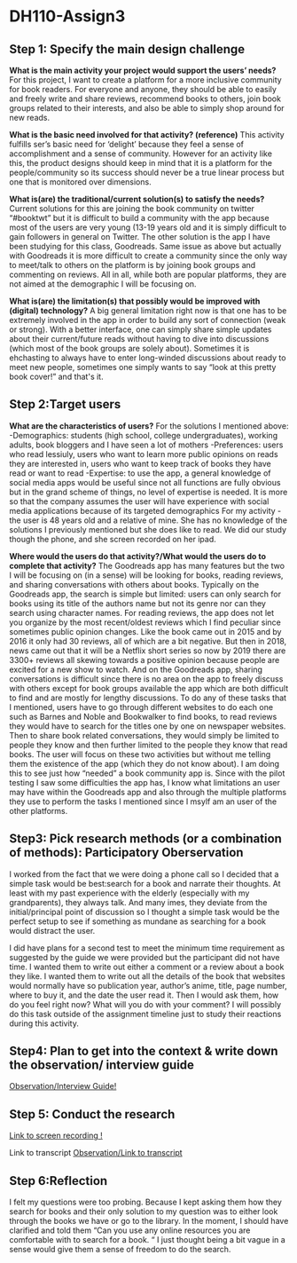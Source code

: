 # DH110-Assign3

 <h2>Step 1: Specify the main design challenge</h2>
 
**What is the main activity your project would support the users’ needs?**
For this project, I want to create a platform for a more inclusive community for book readers. For everyone and anyone, they should be able to easily and freely write and share reviews, recommend books to others, join book groups related to their interests, and also be able to simply shop around for new reads.

**What is the basic need involved for that activity? (reference)**
This activity fulfills ser’s basic need for ‘delight’ because they feel a sense of accomplishment and a sense of community. However for an activity like this, the product designs should keep in mind that it is a platform for the people/community so its success should never be a true linear process but one that is monitored over dimensions.

**What is(are) the traditional/current solution(s) to satisfy the needs?**
Current solutions for this are joining the book community on twitter “#booktwt” but it is difficult to build a community with the app because most of the users are very young (13-19 years old and it is simply difficult to gain followers in general on Twitter. The other solution is the app I have been studying for this class, Goodreads. Same issue as above but actually with Goodreads it is more difficult to create a community since the only way to meet/talk to others on the platform is by joining book groups and commenting on reviews. All in all, while both are popular platforms, they are not aimed at the demographic I will be focusing on. 

**What is(are) the limitation(s) that possibly would be improved with (digital) technology?**
A big general limitation right now is that one has to be extremely involved in the app in order to build any sort of connection (weak or strong). With a better interface, one can simply share simple updates about their current/future reads without having to dive into discussions (which most of the book groups are solely about).  Sometimes it is ehchasting to always have to enter long-winded discussions about ready to meet new people, sometimes one simply wants to say “look at this pretty book cover!” and that's it.

<h2>Step 2:Target users</h2>

**What are the characteristics of users?**
For the solutions I mentioned above:
-Demographics: students (high school, college undergraduates), working adults, book bloggers and I have seen a lot of mothers
-Preferences: users who read lessiuly, users who want to learn more public opinions on reads they are interested in, users who want to keep track of books they have read or want to read
-Expertise: to use the app, a general knowledge of social media apps would be useful since not all functions are fully obvious but in the grand scheme of things, no level of expertise is needed. It is more so that the company assumes the user will have experience with social media applications because of its targeted demographics
For my activity - the user is 48 years old and a relative of mine. She has no knowledge of the solutions I previously mentioned but she does like to read. We did our study though the phone, and she screen recorded on her ipad.


**Where would the users do that activity?/What would the users do to complete that activity?**
The Goodreads app has many features but the two I will be focusing on (in a sense) will be looking for books, reading reviews, and sharing conversations with others about books. Typically on the Goodreads app, the search is simple but limited: users can only search for books using its title of the authors name but not its genre nor can they search using character names. For reading reviews, the app does not let you organize by the most recent/oldest reviews which I find peculiar since sometimes public opinion changes. Like the book came out in 2015 and by 2016 it only had 30 reviews, all of which are a bit negative. But then in 2018, news came out that it will be a Netflix short series so now by 2019 there are 3300+ reviews all skewing towards a positive opinion because people are excited for a new show to watch. And on the Goodreads app, sharing conversations is difficult since there is no area on the app to freely discuss with others except for book groups available the app which are both difficult to find and are mostly for lengthy discussions. To do any of these tasks that I mentioned, users have to go through different websites to do each one such as Barnes and Noble and Bookwalker to find books, to read reviews they would have to search for the titles one by one on newspaper websites. Then to share book related conversations, they would simply be limited to people they know and then further limited to the people they know that read books. The user will focus on these two activities but without me telling them the existence of the app (which they do not know about). I am doing this to see just how “needed” a book community app is. Since with the pilot testing I saw some difficulties the app has, I know what limitations an user may have within the Goodreads app and also through the multiple platforms they use to perform the tasks I mentioned since I msylf am an user of the other platforms.




<h2>Step3: Pick research methods (or a combination of methods): Participatory Oberservation</h2>
I worked from the fact that we were doing a phone call so I decided that a simple task would be best:search for a book and narrate their thoughts. At least with my past experience with the elderly (especially with my grandparents), they always talk. And many imes, they deviate from the initial/principal point of discussion so I thought a simple task would be the perfect setup to see if something as mundane as searching for a book would distract the user.

I did have plans for a second test to meet the minimum time requirement as suggested by the guide we were provided but the participant did not have time. I wanted them to write out either a comment or a review about a book they like. I wanted them to write out all the details of the book that websites would normally have so publication year, author’s anime, title, page number, where to buy it, and the date the user read it. Then I would ask them, how do you feel right now? What will you do with your comment? I will possibly do this task outside of the assignment timeline just to study their reactions during this activity.


<h2>Step4: Plan to get into the context & write down the observation/ interview guide</h2>
<a href="https://docs.google.com/document/d/1C0uhwXnP_R0c4T5_NyPqOa2dh4OUb1Ecd3u6KO-vdtk/edit?usp=sharing">Observation/Interview Guide!</a>

<h2>Step 5: Conduct the research</h2>

<a href="https://drive.google.com/file/d/1A9Op-9gt_BX2Blk7CnnSQ0gAEM4ylzyR/view?usp=sharing">Link to screen recording !</a>

Link to transcript
<a href="https://docs.google.com/document/d/1rXT6Ri0BZ4eCk3HCNXOijnKE1TGJLWeVPMyVkIclifU/edit?usp=sharing">Observation/Link to transcript</a>

<h2>Step 6:Reflection</h2>
I felt my questions were too probing. Because I kept asking them how they search for books and their only solution to my question was to either look through the books we have or go to the library. In the moment, I should have clarified and told them “Can you use any online resources you are comfortable with to search for a book. “ I just thought being a bit vague in a sense would give them a sense of freedom to do the search.





